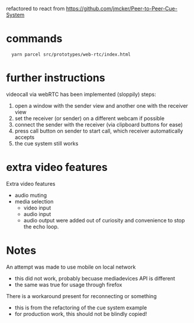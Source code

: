 refactored to react from
https://github.com/jmcker/Peer-to-Peer-Cue-System

# commands

```
  yarn parcel src/prototypes/web-rtc/index.html
```

# further instructions

videocall via webRTC has been implemented (sloppily)
steps:
1. open a window with the sender view and another one with the receiver view
2. set the receiver (or sender) on a different webcam if possible
3. connect the sender with the receiver (via clipboard buttons for ease)
4. press call button on sender to start call, which receiver automatically accepts
5. the cue system still works

# extra video features

Extra video features
- audio muting
- media selection
  - video input
  - audio input
  - audio output
were added out of curiosity and convenience to stop the echo loop.

# Notes
An attempt was made to use mobile on local network
- this did not work, probably becuase mediadevices API is different
- the same was true for usage through firefox

There is a workaround present for reconnecting or something
- this is from the refactoring of the cue system example
- for production work, this should not be blindly copied!
